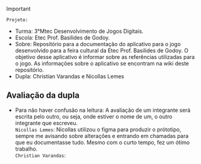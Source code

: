 
>[!Important]
 > `Projeto:`
>- Turma: 3°Mtec Desenvolvimento de Jogos Digitais.
>- Escola: Etec Prof. Basilides de Godoy.
>- Sobre: Repositório para a documentação do aplicativo para o jogo desenvolvido para a feira cultural da Etec Prof. Basilides de Godoy. O objetivo desse aplicativo é informar sobre as referências utilizadas para o jogo. As informações sobre o aplicativo se encontram na wiki deste repositório.
>- Dupla: Christian Varandas e Nicollas Lemes

## Avaliação da dupla

- Para não haver confusão na leitura: A avaliação de um integrante será escrita pelo outro, ou seja, onde estiver o nome de um, o outro integrante que escreveu.<br>
`Nicollas Lemes`: Nicollas utilizou o figma para produzir o prótotipo, sempre me avisando sobre alterações e entrando em chamadas para que eu documentasse tudo. Mesmo com o curto tempo, fez um ótimo trabalho.<br>
`Christian Varandas`: 
